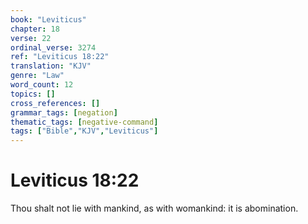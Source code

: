 ```yaml
---
book: "Leviticus"
chapter: 18
verse: 22
ordinal_verse: 3274
ref: "Leviticus 18:22"
translation: "KJV"
genre: "Law"
word_count: 12
topics: []
cross_references: []
grammar_tags: [negation]
thematic_tags: [negative-command]
tags: ["Bible","KJV","Leviticus"]
---
```


# Leviticus 18:22

Thou shalt not lie with mankind, as with womankind: it is abomination.

